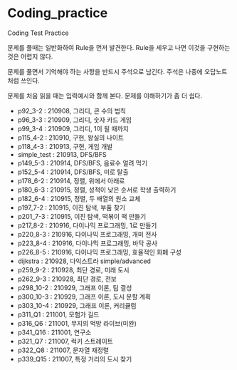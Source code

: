 # Coding_practice
Coding Test Practice

문제를 풀때는 일반화하여 Rule을 먼저 발견한다.
Rule을 세우고 나면 이것을 구현하는 것은 어렵지 않다.

문제를 풀면서 기억해야 하는 사항을 반드시 주석으로 남긴다.
주석은 나중에 오답노트처럼 쓰인다.

문제를 처음 읽을 때는 입력예시와 함께 본다. 문제를 이해하기가 좀 더 쉽다.

- p92_3-2 : 210908, 그리디, 큰 수의 법칙
- p96_3-3 : 210909, 그리디, 숫자 카드 게임
- p99_3-4 : 210909, 그리디, 1이 될 때까지
- p115_4-2 : 210910, 구현, 왕실의 나이트
- p118_4-3 : 210913, 구현, 게임 개발
- simple_test : 210913, DFS/BFS
- p149_5-3 : 210914, DFS/BFS, 음료수 얼려 먹기
- p152_5-4 : 210914, DFS/BFS, 미로 탈출
- p178_6-2 : 210914, 정렬, 위에서 아래로
- p180_6-3 : 210915, 정렬, 성적이 낮은 순서로 학생 출력하기
- p182_6-4 : 210915, 정렬, 두 배열의 원소 교체
- p197_7-2 : 210915, 이진 탐색, 부품 찾기
- p201_7-3 : 210915, 이진 탐색, 떡볶이 떡 만들기
- p217_8-2 : 210916, 다이나믹 프로그래밍, 1로 만들기
- p220_8-3 : 210916, 다이나믹 프로그래밍, 개미 전사
- p223_8-4 : 210916, 다이나믹 프로그래밍, 바닥 공사
- p226_8-5 : 210916, 다이나믹 프로그래밍, 효율적인 화폐 구성
- dijkstra : 210928, 다익스트라 simple/advanced
- p259_9-2 : 210928, 최단 경로, 미래 도시
- p262_9-3 : 210928, 최단 경로, 전보
- p298_10-2 : 210929, 그래프 이론, 팀 결성
- p300_10-3 : 210929, 그래프 이론, 도시 분할 계획
- p303_10-4 : 210929, 그래프 이론, 커리큘럼
- p311_Q1 : 211001, 모험가 길드
- p316_Q6 : 211001, 무지의 먹방 라이브(미완)
- p341_Q16 : 211001, 연구소
- p321_Q7 : 211007, 럭키 스트레이트
- p322_Q8 : 211007, 문자열 재정렬
- p339_Q15 : 211007, 특정 거리의 도시 찾기
